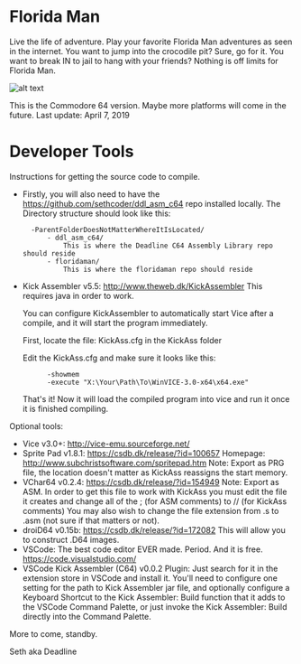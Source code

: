 Florida Man
===========

Live the life of adventure. Play your favorite Florida Man adventures as seen in the internet. You want to jump into the crocodile pit? Sure, go for it. You want to break IN to jail to hang with your friends? Nothing is off limits for Florida Man.

![alt text](https://raw.githubusercontent.com/sethcoder/floridaman/branch/floridaman_title.png)

This is the Commodore 64 version. Maybe more platforms will come in the future.
Last update: April 7, 2019

Developer Tools
===============
Instructions for getting the source code to compile.

- Firstly, you will also need to have the https://github.com/sethcoder/ddl_asm_c64 repo  installed locally. The Directory structure should look like this:

        -ParentFolderDoesNotMatterWhereItIsLocated/
            - ddl_asm_c64/
                This is where the Deadline C64 Assembly Library repo should reside
            - floridaman/
                This is where the floridaman repo should reside

- Kick Assembler v5.5: http://www.theweb.dk/KickAssembler This requires java in order to work.

    You can configure KickAssembler to automatically start Vice after a compile, and it will start the program immediately.

    First, locate the file: KickAss.cfg in the KickAss folder

    Edit the KickAss.cfg and make sure it looks like this:


            -showmem
            -execute "X:\Your\Path\To\WinVICE-3.0-x64\x64.exe"


    That's it! Now it will load the compiled program into vice and run it once it is finished compiling.


Optional tools:
- Vice v3.0+: http://vice-emu.sourceforge.net/ 
- Sprite Pad v1.8.1: https://csdb.dk/release/?id=100657 Homepage: http://www.subchristsoftware.com/spritepad.htm Note: Export as PRG file, the location doesn't matter as KickAss reassigns the start memory.
- VChar64 v0.2.4: https://csdb.dk/release/?id=154949 Note: Export as ASM. In order to get this file to work with KickAss you must edit the file it creates and change all of the ; (for ASM comments) to // (for KickAss comments) You may also wish to change the file extension from .s to .asm (not sure if that matters or not).
- droiD64 v0.15b: https://csdb.dk/release/?id=172082 This will allow you to construct .D64 images.
- VSCode: The best code editor EVER made. Period. And it is free. https://code.visualstudio.com/
- VSCode Kick Assembler (C64) v0.0.2 Plugin: Just search for it in the extension store in VSCode and install it. You'll need to configure one setting for the path to Kick Assembler jar file, and optionally configure a Keyboard Shortcut to the Kick Assembler: Build function that it adds to the VSCode Command Palette, or just invoke the Kick Assembler: Build directly into the Command Palette.
    
More to come, standby.

Seth aka Deadline
